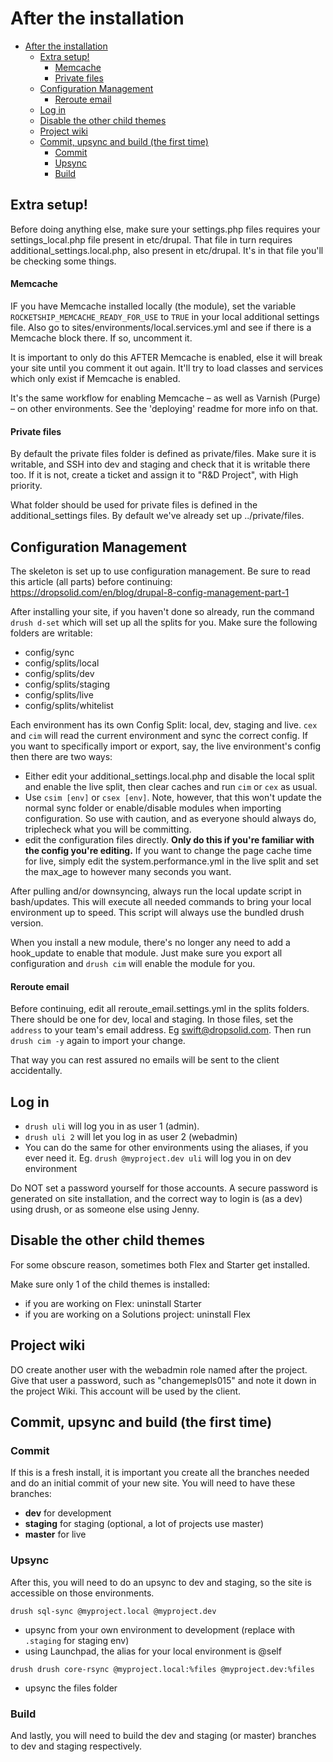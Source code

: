 # After the installation

- [After the installation](#after-the-installation)
  - [Extra setup!](#extra-setup)
      - [Memcache](#memcache)
      - [Private files](#private-files)
  - [Configuration Management](#configuration-management)
      - [Reroute email](#reroute-email)
  - [Log in](#log-in)
  - [Disable the other child themes](#disable-the-other-child-themes)
  - [Project wiki](#project-wiki)
  - [Commit, upsync and build (the first time)](#commit-upsync-and-build-the-first-time)
    - [Commit](#commit)
    - [Upsync](#upsync)
    - [Build](#build)


## Extra setup!
Before doing anything else, make sure your settings.php files requires
your settings_local.php file present in etc/drupal. That file in turn
requires additional_settings.local.php, also present in etc/drupal. It's in that
file you'll be checking some things.

#### Memcache
IF you have Memcache installed locally (the module), set the variable
`ROCKETSHIP_MEMCACHE_READY_FOR_USE` to `TRUE` in your local additional settings file.
Also go to sites/environments/local.services.yml and see if there is a Memcache
block there. If so, uncomment it.

It is important to only do this AFTER Memcache is enabled, else it will break
your site until you comment it out again. It'll try to load classes and
services which only exist if Memcache is enabled.

It's the same workflow for enabling Memcache – as well as Varnish (Purge) – on other
environments. See the 'deploying' readme for more info on that.

#### Private files
By default the private files folder is defined as private/files. Make sure it is
writable, and SSH into dev and staging and check that it is writable there too.
If it is not, create a ticket and assign it to "R&D Project", with High priority.

What folder should be used for private files is defined in the
additional_settings files. By default we've already set up ../private/files.

## Configuration Management

The skeleton is set up to use configuration management. Be sure to read
this article (all parts) before continuing:
https://dropsolid.com/en/blog/drupal-8-config-management-part-1

After installing your site, if you haven't done so already, run the
command `drush d-set` which will set up all the splits for you. Make sure the
following folders are writable:

- config/sync
- config/splits/local
- config/splits/dev
- config/splits/staging
- config/splits/live
- config/splits/whitelist

Each environment has its own Config Split: local, dev, staging and live.
`cex` and `cim` will read the current environment and sync the correct config.
 If you want to specifically import or export, say, the live environment's
 config then there are two ways:

- Either edit your additional_settings.local.php and disable the
local split and enable the live split, then clear caches and run `cim` or
`cex` as usual.
- Use `csim [env]` or `csex [env]`. Note, however, that this won't
update the normal sync folder or enable/disable modules when importing
configuration. So use with caution, and as everyone should always do,
triplecheck what you will be committing.
- edit the configuration files directly. **Only do this if you're familiar
with the config you're editing.** If you want to change the page cache time
for live, simply edit the system.performance.yml in the live split and set the
max_age to however many seconds you want.

After pulling and/or downsyncing, always run the local update
script in bash/updates. This will execute all needed commands to bring your
local environment up to speed. This script will always use the bundled drush
version.

When you install a new module, there's no longer any need to add a hook_update
to enable that module. Just make sure you export all configuration and
`drush cim` will enable the module for you.

#### Reroute email
Before continuing, edit all reroute_email.settings.yml in the splits folders.
There should be one for dev, local and staging. In those files, set the
`address` to your team's email address. Eg swift@dropsolid.com. Then run
`drush cim -y` again to import your change.

That way you can rest assured no emails will be sent to the client accidentally.

## Log in

- `drush uli` will log you in as user 1 (admin).
- `drush uli 2` will let you log in as user 2 (webadmin)
- You can do the same for other environments using the aliases, if you ever
need it.
Eg. `drush @myproject.dev uli` will log you in on dev environment

Do NOT set a password yourself for those accounts. A secure password is
generated on site installation, and the correct way to login is (as a dev) using
drush, or as someone else using Jenny.

## Disable the other child themes

For some obscure reason, sometimes both Flex and Starter get installed.

Make sure only 1 of the child themes is installed:
- if you are working on Flex: uninstall Starter
- if you are working on a Solutions project: uninstall Flex

## Project wiki

DO create another user with the webadmin role named after the project. Give that
user a password, such as "changemepls015" and note it down in the project Wiki.
This account will be used by the client.

## Commit, upsync and build (the first time)

### Commit

If this is a fresh install, it is important you create all the branches
needed and do an initial commit of your new site. You will need to have these
branches:
- **dev** for development
- **staging** for staging (optional, a lot of projects use master)
- **master** for live

### Upsync

After this, you will need to do an upsync to dev and staging, so the site
is accessible on those environments.

`drush sql-sync @myproject.local @myproject.dev`
- upsync from your own environment to development (replace with `.staging`
for staging env)
- using Launchpad, the alias for your local environment is @self

`drush drush core-rsync @myproject.local:%files @myproject.dev:%files`
- upsync the files folder

### Build

And lastly, you will need to build the dev and staging (or master) branches
to dev and staging respectively.
